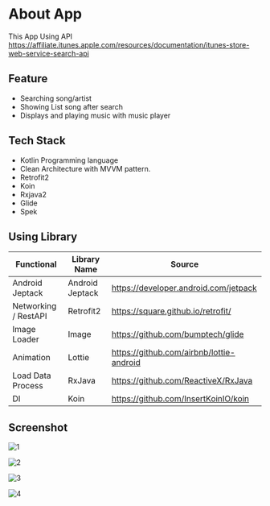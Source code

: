 # About App
This App Using API https://affiliate.itunes.apple.com/resources/documentation/itunes-store-web-service-search-api

## Feature
- Searching song/artist
- Showing List song after search
- Displays and playing music with music player

## Tech Stack
- Kotlin Programming language
- Clean Architecture with MVVM pattern.
- Retrofit2
- Koin
- Rxjava2
- Glide
- Spek

## Using Library
|Functional | Library Name | Source |
| ---- | ---- | --------------- |
|Android Jeptack| Android Jeptack | https://developer.android.com/jetpack |
|Networking / RestAPI| Retrofit2 | https://square.github.io/retrofit/|
|Image Loader | Image | https://github.com/bumptech/glide
|Animation | Lottie | https://github.com/airbnb/lottie-android |
|Load Data Process | RxJava | https://github.com/ReactiveX/RxJava |
|DI | Koin | https://github.com/InsertKoinIO/koin |

## Screenshot
![1](https://user-images.githubusercontent.com/10163868/138695752-10e79e07-9258-4bad-8892-a5951f22d193.png)

![2](https://user-images.githubusercontent.com/10163868/138695761-818a15f3-6319-410b-9d39-ce8c265cbb82.PNG)

![3](https://user-images.githubusercontent.com/10163868/138695767-27bf527f-9c7b-4e2a-b584-a3d74520b6ae.PNG)

![4](https://user-images.githubusercontent.com/10163868/138695773-98e3345a-196c-4100-bce9-cb7f44329b20.PNG)
